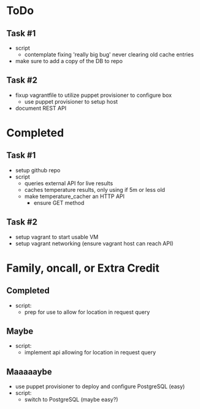 # ToDo

## Task #1 ##
* script
  * contemplate fixing 'really big bug' never clearing old cache entries
* make sure to add a copy of the DB to repo

## Task #2 ##
* fixup vagrantfile to utilize puppet provisioner to configure box
  * use puppet provisioner to setup host
* document REST API

# Completed

## Task #1 ##
* setup github repo
* script
  * queries external API for live results
  * caches temperature results, only using if 5m or less old
  * make temperature_cacher an HTTP API
    * ensure GET method

## Task #2 ##
* setup vagrant to start usable VM
* setup vagrant networking (ensure vagrant host can reach API)

# Family, oncall, or Extra Credit

## Completed ##
* script:
  * prep for use to allow for location in request query

## Maybe ##
* script:
  * implement api allowing for location in request query

## Maaaaaybe ##
* use puppet provisioner to deploy and configure PostgreSQL (easy)
* script:
  * switch to PostgreSQL (maybe easy?)

